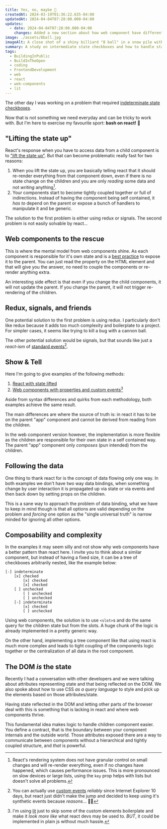 ```yaml
---
title: Yes, no, maybe 🎱
createdAt: 2024-03-19T01:36:22.635-04:00
updatedAt: 2024-04-04T07:28:00.000-04:00
updates:
  - date: 2024-04-04T07:28:00.000-04:00
    changes: Added a new section about how web component have different philosophy than react.
image: ./assets/8ball.jpg
imageAlt: A close shot of a shiny billiard "8 ball" in a snow pile with northern lights in the background.
summary: A study on intermediate state checkboxes and how to handle state in react.
tags:
  - BuildingInPublic
  - BuildInTheOpen
  - coding
  - FrontendDevelopment
  - web
  - react
  - web-components
  - lit
---
```

The other day I was working on a problem that required [indeterminate state checkboxes](https://developer.mozilla.org/en-US/docs/Web/CSS/:indeterminate).

Now that is not something we need everyday and can be tricky to work with. But I'm here to exercise my favourite sport: **bash on react!** 🏏

## "Lifting the state up"

React's response when you have to access data from a child component is to ["lift the state up"](https://react.dev/learn/sharing-State-between-components). But that can become problematic really fast for two reasons:

1. When you lift the state up, you are basically telling react that it should re-render everything from that component down, even if there is no state change on the children and you are only _reading_ some data and not _writing_ anything[^1].
2. Your components start to become tightly coupled together or full of indirections. Instead of having the component being self contained, it _has to_ depend on the parent or expose a bunch of handlers to manipulate it and be generic.

The solution to the first problem is either using redux or signals. The second problem is not easily solvable by react...

## Web components to the rescue

This is where the mental model from web components shine. As each component is responsible for it's own state and is a [best practice](https://web.dev/articles/custom-elements-best-practices#aim-to-keep-primitive-data-attributes-and-properties-in-sync,-reflecting-from-property-to-attribute,-and-vice-versa) to expose it to the parent. You can just read the property on the HTML element and that will give you the answer, no need to couple the components or re-render anything extra.

An interesting side effect is that even if you change the child components, it will not update the parent. If you change the parent, it will not trigger re-rendering of the children.

## Redux, signals, and friends

One potential solution to the first problem is using redux. I particularly don't like redux because it adds too much complexity and boilerplate to a project. For simpler cases, it seems like trying to kill a bug with a cannon ball.

The other potential solution would be signals, but that sounds like just a _react-ism_ of [standard events](https://developer.mozilla.org/en-US/docs/Web/API/Event)[^2].

## Show & Tell

Here I'm going to give examples of the following methods:
1. [React with state lifted](https://codepen.io/madcampos/pen/PogWNXd?editors=0010)
2. [Web components with properties and custom events](https://codepen.io/madcampos/pen/MWRJmqg?editors=0010)[^3]

Aside from syntax differences and quirks from each methodology, both examples achieve the same result.

The main differences are where the source of truth is: in react it has to be on the parent "app" component and cannot be derived from reading from the children.

In the web component version however, the implementation is more flexible as the children are responsible for their own state in a self contained way. The parent "app" component only _composes_ (pun intended) from the children.

## Following the data

One thing to thank react for is the concept of data flowing only one way. In both examples we don't have two way data bindings, when something change by user interaction it is propagated up via state or via events and then back down by setting props on the children.

This is a sane way to approach the problem of data binding, what we have to keep in mind though is that all options are valid depending on the problem and _forcing_ one option as the "single universal truth" is narrow minded for ignoring all other options.

## Composability and complexity

In the examples it may seem silly and not show why web components have a better pattern than react here. I invite you to think about a similar component, but instead of having a fixed size, it can be a tree of checkboxes arbitrarily nested, like the example below:

```plain
[-] indeterminate
	[x] checked
		[x] checked
		[x] checked
	[ ] unchecked
		[ ] unchecked
		[ ] unchecked
	[-] indeterminate
		[x] checked
		[ ] unchecked
```

Using web components, the solution is to use `<slot>`s and do the same query for the children state but from the slots. A huge chunk of the logic is already implemented in a pretty generic way.

On the other hand, implementing a tree component like that using react is much more complex and leads to tight coupling of the components logic together or the centralization of all data in the root component.

## The DOM _is_ the state

Recently I had a conversation with other developers and we were talking about attributes representing state and that being reflected on the DOM.
We also spoke about how to use CSS _as a query language_ to style and pick up the elements based on those attributes/state.

Having state reflected in the DOM and letting other parts of the browser deal with this is something that is lacking in react and where web components thrive.

This fundamental idea makes logic to handle children component easier. You define a contract, that is the boundary between your component internals and the outside world. Those attributes exposed there are a way to communicate between components without a hierarchical and tightly coupled structure, and _that_ is powerful.

[^1]: React's rendering system does not have granular control on small changes and will re-render everything, even if no changes have happened, which causes performance issues. This is more pronounced on slow devices or large lists, using the `key` prop helps with lists but doesn't solve all problems.
[^2]: You can actually use [custom events](https://developer.mozilla.org/en-US/docs/Web/API/CustomEvent/CustomEvent) _reliably_ since Internet Explorer 10 days, but react just didn't make the jump and decided to keep using it's synthetic events because _reasons_... 🤷‍♂️
[^3]: I'm using [lit](https://lit.dev) just to skip some of the custom elements boilerplate and make it _look more like_ what react devs may be used to. _BUT_, it could be implemented in plain js without much hassle.
